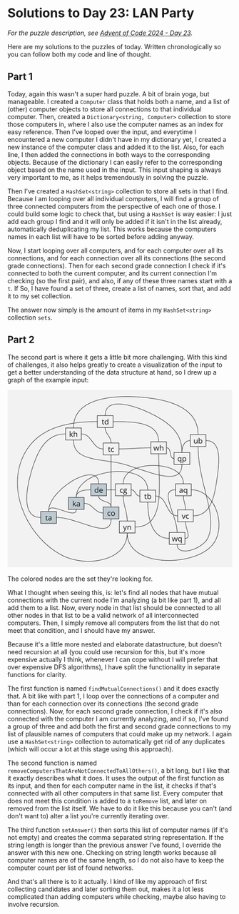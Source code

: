 # Solutions to Day 23: LAN Party

*For the puzzle description, see [Advent of Code 2024 - Day 23](https://adventofcode.com/2024/day/23).*

Here are my solutions to the puzzles of today. Written chronologically so you can follow both my code and line of thought.

## Part 1

Today, again this wasn't a super hard puzzle. A bit of brain yoga, but manageable. I created a `Computer` class that holds both a name, and a list of (other) computer objects to store all connections to that individual computer. Then, created a `Dictionary<string, Computer>` collection to store those computers in, where I also use the computer names as an index for easy reference. Then I've looped over the input, and everytime I encountered a new computer I didn't have in my dictionary yet, I created a new instance of the computer class and added it to the list. Also, for each line, I then added the connections in both ways to the corresponding objects. Because of the dictionary I can easily refer to the corresponding object based on the name used in the input. This input shaping is always very important to me, as it helps tremendously in solving the puzzle.

Then I've created a `HashSet<string>` collection to store all sets in that I find. Because I am looping over all individual computers, I will find a group of three connected computers from the perspective of each one of those. I could build some logic to check that, but using a `HashSet` is way easier: I just add each group I find and it will only be added if it isn't in the list already, automatically deduplicating my list. This works because the computers names in each list will have to be sorted before adding anyway.

Now, I start looping over all computers, and for each computer over all its connections, and for each connection over all its connections (the second grade connections). Then for each second grade connection I check if it's connected to both the current computer, and its current connection I'm checking (so the first pair), and also, if any of these three names start with a `t`. If So, I have found a set of three, create a list of names, sort that, and add it to my set collection.

The answer now simply is the amount of items in my `HashSet<string>` collection `sets`.

## Part 2

The second part is where it gets a little bit more challenging. With this kind of challenges, it also helps greatly to create a visualization of the input to get a better understanding of the data structure at hand, so I drew up a graph of the example input:

![Visualization of AoC Day 23 puzzle's example input](./LAN.png "LAN")

The colored nodes are the set they're looking for.

What I thought when seeing this, is: let's find all nodes that have mutual connections with the current node I'm analyzing (a bit like part 1), and all add them to a list. Now, every node in that list should be connected to all other nodes in that list to be a valid network of all interconnected computers. Then, I simply remove all computers from the list that do not meet that condition, and I should have my answer.

Because it's a little more nested and elaborate datastructure, but doesn't need recursion at all (you could use recursion for this, but it's more expensive actually I think, whenever I can cope without I will prefer that over expensive DFS algorithms), I have split the functionality in separate functions for clarity. 

The first function is named `findMutualConnections()` and it does exactly that. A bit like with part 1, I loop over the connections of a computer and than for each connection over its connections (the second grade connections). Now, for each second grade connection, I check if it's also connected with the computer I am currently analyzing, and if so, I've found a group of three and add both the first and second grade connections to my list of plausible names of computers that could make up my network. I again use a `HashSet<string>` collection to automatically get rid of any duplicates (which will occur a lot at this stage using this approach).

The second function is named `removeComputersThatAreNotConnectedToAllOthers()`, a bit long, but I like that it exactly describes what it does. It uses the output of the first function as its input, and then for each computer name in the list, it checks if that's connected with all other computers in that same list. Every computer that does not meet this condition is added to a `toRemove` list, and later on removed from the list itself. We have to do it like this because you can't (and don't want to) alter a list you're currently iterating over.

The third function `setAnswer()` then sorts this list of computer names (if it's not empty) and creates the comma separated string representation. If the string length is longer than the previous answer I've found, I override the answer with this new one. Checking on string length works because all computer names are of the same length, so I do not also have to keep the computer count per list of found networks.

And that's all there is to it actually. I kind of like my approach of first collecting candidates and later sorting them out, makes it a lot less complicated than adding computers while checking, maybe also having to involve recursion.


